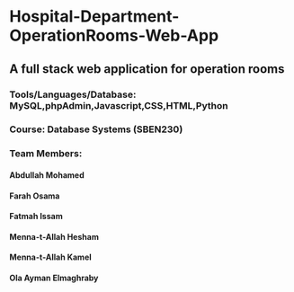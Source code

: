 # Hospital-Department-OperationRooms-Web-App

## A full stack web application for operation rooms
### Tools/Languages/Database: MySQL,phpAdmin,Javascript,CSS,HTML,Python
### Course: Database Systems (SBEN230)
### Team Members: 
#### Abdullah Mohamed
#### Farah Osama	        
#### Fatmah Issam	        
#### Menna-t-Allah Hesham	
#### Menna-t-Allah Kamel	
#### Ola Ayman Elmaghraby	
